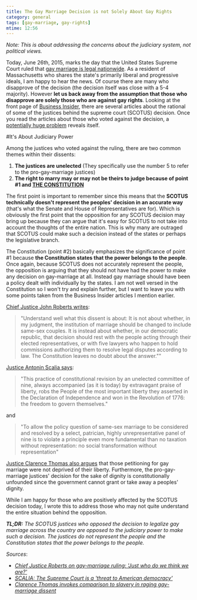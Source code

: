 ```yaml
---
title: The Gay Marriage Decision is not Solely About Gay Rights
category: general
tags: [gay-marriage, gay-rights]
mtime: 12:56
---
```


*Note: This is about addressing the concerns about the judiciary system, not political views.*

Today, June 26th, 2015, marks the day that the United States Supreme Court
ruled that  [gay marriage is legal nationwide](http://www.cnn.com/2015/06/26/politics/supreme-court-same-sex-marriage-ruling/index.html).
As a resident of Massachusetts who shares the
state's primarily liberal and progressive ideals, I am happy to hear the news.
Of course there are many who disapprove of the decision (the decision itself
was close with a 5-4 majority). However **let us back away from the assumption
that those who disapprove are solely those who are against gay rights**. Looking at
the front page of [Business Insider](http://www.businessinsider.com/), there
are several articles about the rational of some of the justices behind the
supreme court (SCOTUS) decision. Once you read the articles about those who
voted against the decision, a [potentially huge problem](http://www.businessinsider.com/scalia-gay-marriage-dissent-2015-6) reveals itself.

#It's About Judiciary Power

Among the justices who voted against the ruling, there are two common themes within their dissents:

1. **The justices are unelected** (They specifically use the number 5 to refer to the pro-gay-marriage justices)
2. **The right to marry may or may not be theirs to judge because of point #1 and [THE CONSTITUTION](http://www.businessinsider.com/chief-justice-roberts-on-gay-marriage-ruling-just-who-do-we-think-we-are-2015-6)**

The first point is important to remember since this means that the **SCOTUS
technically doesn't represent the peoples' decision in an accurate way** (that's
what the Senate and House of Representatives are for). Which is obviously the
first point that the opposition for any SCOTUS decision may bring up because
they can argue that it's easy for SCOTUS to not take into account the thoughts
of the entire nation. This is why many are outraged that SCOTUS could make
such a decision instead of the states or perhaps the legislative branch.

The Constitution (point #2) basically emphasizes the significance of point #1
because **the Constitution states that the power belongs to the people**. Once
again, because SCOTUS does not accurately represent the people, the opposition
is arguing that they should not have had the power to make any decision on
gay-marriage at all. Instead gay marriage should have been a policy dealt with
individually by the states. I am not well versed in the Constitution so I
won't try and explain further, but I want to leave you with some points
taken from the Business Insider articles I mention earlier.

[Chief Justice John Roberts writes](http://www.businessinsider.com/chief-justice-roberts-on-gay-marriage-ruling-just-who-do-we-think-we-are-2015-6#ixzz3eBqwFwoO):

>"Understand well what this dissent is about: It is not about whether, in my
 judgment, the institution of marriage should be changed to include same-sex
 couples. It is instead about whether, in our democratic republic, that
 decision should rest with the people acting through their elected
 representatives, or with five lawyers who happen to hold commissions
 authorizing them to resolve legal disputes according to law. The Constitution
 leaves no doubt about the answer.""

[Justice Antonin Scalia says](http://www.businessinsider.com/scalia-gay-marriage-dissent-2015-6):

>"This practice of constitutional revision by an unelected committee of nine,
 always accompanied (as it is today) by extravagant praise of liberty, robs
 the People of the most important liberty they asserted in the Declaration of
 Independence and won in the Revolution of 1776: the freedom to govern
 themselves."

and

>"To allow the policy question of same-sex marriage to be considered and
 resolved by a select, patrician, highly unrepresentative panel of nine is to
 violate a principle even more fundamental than no taxation without
 representation: no social transformation without representation"

[Justice Clarence Thomas also argues](http://www.businessinsider.com/clarence-thomas-dissent-gay-marriage-case-2015-6)
that those petitioning for gay marriage were not deprived of their liberty.
Furthermore, the pro-gay-marriage justices' decision for the sake of dignity is
constitutionally unfounded since the government cannot grant or take away a peoples'
dignity.

While I am happy for those who are positively affected by the SCOTUS decision
today, I wrote this to address those who may not quite understand the entire
situation behind the opposition.

***TL;DR:*** *The SCOTUS justices who opposed the decision to legalize gay marriage
across the country are opposed to the judiciary power to make such a
decision. The justices do not represent the people and the Constitution
states that the power belongs to the people.*

*Sources*:

- *[Chief Justice Roberts on gay-marriage ruling: 'Just who do we think we are?'](http://www.businessinsider.com/chief-justice-roberts-on-gay-marriage-ruling-just-who-do-we-think-we-are-2015-6)*
- *[SCALIA: The Supreme Court is a 'threat to American democracy'](http://www.businessinsider.com/scalia-gay-marriage-dissent-2015-6)*
- *[Clarence Thomas invokes comparison to slavery in raging gay-marriage dissent](http://www.businessinsider.com/clarence-thomas-dissent-gay-marriage-case-2015-6)*
